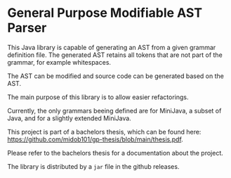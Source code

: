 # General Purpose Modifiable AST Parser

This Java library is capable of generating an AST from a given grammar definition file.
The generated AST retains all tokens that are not part of the grammar, for example whitespaces.

The AST can be modified and source code can be generated based on the AST.

The main purpose of this library is to allow easier refactorings.

Currently, the only grammars beeing defined are for MiniJava, a subset of Java, and for 
a slightly extended MiniJava.

This project is part of a bachelors thesis, which can be found here: https://github.com/midob101/gp-thesis/blob/main/thesis.pdf.

Please refer to the bachelors thesis for a documentation about the project.

The library is distributed by a `jar` file in the github releases.